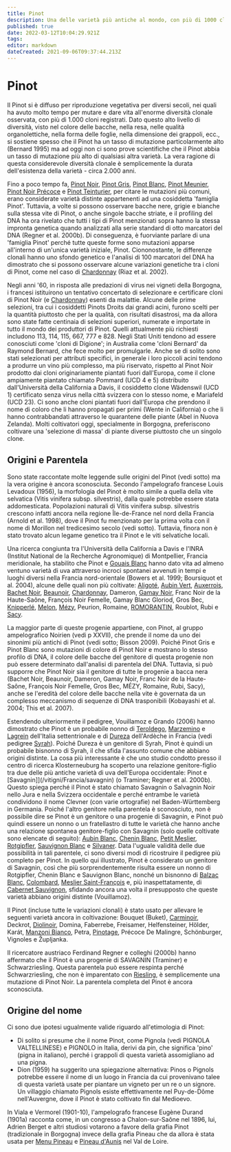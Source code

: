 ```yaml
---
title: Pinot
description: Una delle varietà più antiche al mondo, con più di 1000 cloni riconosciuti
published: true
date: 2022-03-12T10:04:29.921Z
tags: 
editor: markdown
dateCreated: 2021-09-06T09:37:44.213Z
---
```


# Pinot

Il Pinot si è diffuso per riproduzione vegetativa per diversi secoli, nei quali ha avuto molto tempo per mutare e dare vita all'enorme diversità clonale osservata, con più di 1.000 cloni registrati. Dato questo alto livello di diversità, visto nel colore delle bacche, nella resa, nelle qualità organolettiche, nella forma delle foglie, nella dimensione dei grappoli, ecc., si sostiene spesso che il Pinot ha un tasso di mutazione particolarmente alto (Bernard 1995) ma ad oggi non ci sono prove scientifiche che il Pinot abbia un tasso di mutazione più alto di qualsiasi altra varietà. La vera ragione di questa considerevole diversità clonale è semplicemente la durata dell'esistenza della varietà - circa 2.000 anni.

Fino a poco tempo fa, [Pinot Noir](/vitigni/Francia/pinot-noir), [Pinot Gris](/vitigni/Francia/pinot-gris), [Pinot Blanc](/vitigni/Francia/pinot-blanc), [Pinot Meunier](/vitigni/Francia/pinot-meunier), [Pinot Noir Précoce](/vitigni/Francia/pinot-noir-precoce) e [Pinot Teinturier](/vitigni/Francia/pinot-teinturier), per citare le mutazioni più comuni, erano considerate varietà distinte appartenenti ad una cosiddetta 'famiglia Pinot'. Tuttavia, a volte si possono osservare bacche nere, grigie e bianche sulla stessa vite di Pinot, o anche singole bacche striate, e il profiling del DNA ha ora rivelato che tutti i tipi di Pinot menzionati sopra hanno la stessa impronta genetica quando analizzati alla serie standard di otto marcatori del DNA (Regner et al. 2000b). Di conseguenza, è fuorviante parlare di una 'famiglia Pinot' perché tutte queste forme sono mutazioni apparse all'interno di un'unica varietà iniziale, Pinot. Ciononostante, le differenze clonali hanno uno sfondo genetico e l'analisi di 100 marcatori del DNA ha dimostrato che si possono osservare alcune variazioni genetiche tra i cloni di Pinot, come nel caso di [Chardonnay](/vitigni/Francia/chardonnay) (Riaz et al. 2002).

Negli anni '60, in risposta alle predazioni di virus nei vigneti della Borgogna, i francesi istituirono un tentativo concertato di selezionare e certificare cloni di Pinot Noir (e [Chardonnay](/vitigni/Francia/chardonnay)) esenti da malattie. Alcune delle prime selezioni, tra cui i cosiddetti Pinots Droits dai grandi acini, furono scelti per la quantità piuttosto che per la qualità, con risultati disastrosi, ma da allora sono state fatte centinaia di selezioni superiori, numerate e importate in tutto il mondo dei produttori di Pinot. Quelli attualmente più richiesti includono 113, 114, 115, 667, 777 e 828. Negli Stati Uniti tendono ad essere conosciuti come 'cloni di Digione'; in Australia come 'cloni Bernard' da Raymond Bernard, che fece molto per promulgarle. Anche se di solito sono stati selezionati per attributi specifici, in generale i loro piccoli acini tendono a produrre un vino più complesso, ma più riservato, rispetto al Pinot Noir prodotto dai cloni originariamente piantati fuori dall'Europa, come il clone ampiamente piantato chiamato Pommard (UCD 4 e 5) distribuito dall'Università della California a Davis, il cosiddetto clone Wädenswil (UCD 1) certificato senza virus nella città svizzera con lo stesso nome, e Mariafeld (UCD 23). Ci sono anche cloni piantati fuori dall'Europa che prendono il nome di coloro che li hanno propagati per primi (Wente in California) o che li hanno contrabbandati attraverso le quarantene delle piante (Abel in Nuova Zelanda). Molti coltivatori oggi, specialmente in Borgogna, preferiscono coltivare una 'selezione di massa' di piante diverse piuttosto che un singolo clone.

## Origini e Parentela

Sono state raccontate molte leggende sulle origini del Pinot (vedi sotto) ma la vera origine è ancora sconosciuta. Secondo l'ampelografo francese Louis Levadoux (1956), la morfologia del Pinot è molto simile a quella della vite selvatica (Vitis vinifera subsp. silvestris), dalla quale potrebbe essere stata addomesticata. Popolazioni naturali di Vitis vinifera subsp. silvestris crescono infatti ancora nella regione Île-de-France nel nord della Francia (Arnold et al. 1998), dove il Pinot fu menzionato per la prima volta con il nome di Morillon nel tredicesimo secolo (vedi sotto). Tuttavia, finora non è stato trovato alcun legame genetico tra il Pinot e le viti selvatiche locali.

Una ricerca congiunta tra l'Università della California a Davis e l'INRA (Institut National de la Recherche Agronomique) di Montpellier, Francia meridionale, ha stabilito che Pinot e [Gouais Blanc](/vitigni/gouais-blanc) hanno dato vita ad almeno ventuno varietà di uva attraverso incroci spontanei avvenuti in tempi e luoghi diversi nella Francia nord-orientale (Bowers et al. 1999; Boursiquot et al. 2004), alcune delle quali non più coltivate: [Aligoté](/vitigni/Francia/aligote), [Aubin Vert](/vitigni/aubin-vert), [Auxerrois](/vitigni/Francia/auxerrois), [Bachet Noir](/vitigni/bachet-noir), [Beaunoir](/vitigni/beaunoir), [Chardonnay](/vitigni/Francia/chardonnay), Dameron, [Gamay Noir](/vitigni/Francia/gamay-noir), Franc Noir de la Haute-Saône, François Noir Femelle, Gamay Blanc Gloriod, Gros Bec, [Knipperlé](/vitigni/knipperle), [Melon](/vitigni/melon), [Mézy](/vitigni/mezy), Peurion, Romaine, [ROMORANTIN](/vitigni/romorantin), Roublot, Rubi e [Sacy](/vitigni/sacy).

La maggior parte di queste progenie appartiene, con Pinot, al gruppo ampelografico Noirien (vedi p XXVII), che prende il nome da uno dei sinonimi più antichi di Pinot (vedi sotto; Bisson 2009). Poiché Pinot Gris e Pinot Blanc sono mutazioni di colore di Pinot Noir e mostrano lo stesso profilo di DNA, il colore delle bacche del genitore di questa progenie non può essere determinato dall'analisi di parentela del DNA. Tuttavia, si può supporre che Pinot Noir sia il genitore di tutte le progenie a bacca nera (Bachet Noir, Beaunoir, Dameron, Gamay Noir, Franc Noir de la Haute-Saône, François Noir Femelle, Gros Bec, MÉZY, Romaine, Rubi, Sacy), anche se l'eredità del colore delle bacche nella vite è governata da un complesso meccanismo di sequenze di DNA trasponibili (Kobayashi et al. 2004; This et al. 2007).

Estendendo ulteriormente il pedigree, Vouillamoz e Grando (2006) hanno dimostrato che Pinot è un probabile nonno di [Teroldego](/vitigni/Italia/teroldego), [Marzemino](/vitigni/Italia/marzemino) e [Lagrein](/vitigni/Italia/lagrein) dell'Italia settentrionale e di [Dureza](/vitigni/dureza) dell'Ardèche in Francia (vedi pedigree [Syrah](/vitigni/Italia/syrah)). Poiché Dureza è un genitore di Syrah, Pinot è quindi un probabile bisnonno di Syrah, il che sfida l'assunto comune che abbiano origini distinte. La cosa più interessante è che uno studio condotto presso il centro di ricerca Klosterneuburg ha scoperto una relazione genitore-figlio tra due delle più antiche varietà di uva dell'Europa occidentale: Pinot e [Savagnin]](/vitigni/Francia/savagnin) (o Traminer; Regner et al. 2000b). Questo spiega perché il Pinot è stato chiamato Savagnin o Salvagnin Noir nello Jura e nella Svizzera occidentale e perché entrambe le varietà condividono il nome Clevner (con varie ortografie) nel Baden-Württemberg in Germania. Poiché l'altro genitore nella parentela è sconosciuto, non è possibile dire se Pinot è un genitore o una progenie di Savagnin, e Pinot può quindi essere un nonno o un fratellastro di tutte le varietà che hanno anche una relazione spontanea genitore-figlio con Savagnin (solo quelle coltivate sono elencate di seguito): [Aubin Blanc](/vitigni/aubin-blanc), [Chenin Blanc](/vitigni/chenin-blanc), [Petit Meslier](/vitigni/Francia/petit-meslier), [Rotgipfler](/vitigni/Austria/rotgipfler), [Sauvignon Blanc](/vitigni/Francia/sauvignon-blanc) e [Silvaner](/vitigni/Germania/silvaner). Data l'uguale validità delle due possibilità in tali parentele, ci sono diversi modi di ricostruire il pedigree più completo per Pinot. In quello qui illustrato, Pinot è considerato un genitore di Savagnin, così che più sorprendentemente risulta essere un nonno di Rotgipfler, Chenin Blanc e Sauvignon Blanc, nonché un bisnonno di [Balzac Blanc](/vitigni/balzac-blanc), [Colombard](/vitigni/colombard), [Meslier Saint-François](/vitigni/meslier-saint-francois) e, più inaspettatamente, di [Cabernet Sauvignon](/vitigni/Francia/cabernet-sauvignon), sfidando ancora una volta il presupposto che queste varietà abbiano origini distinte (Vouillamoz).

Il Pinot (incluse tutte le variazioni clonali) è stato usato per allevare le seguenti varietà ancora in coltivazione: Bouquet (Buket), [Carminoir](/vitigni/carminoir), Deckrot, [Diolinoir](/vitigni/diolinoir), Domina, Faberrebe, Freisamer, Helfensteiner, Hölder, Karát, [Manzoni Bianco](/vitigni/Italia/manzoni-bianco), Petra, [Pinotage](/vitigni/Francia/pinotage), Précoce De Malingre, Schönburger, Vignoles e Župljanka.

Il ricercatore austriaco Ferdinand Regner e colleghi (2000b) hanno affermato che il Pinot è una progenie di SAVAGNIN (Traminer) e Schwarzriesling. Questa parentela può essere respinta perché Schwarzriesling, che non è imparentato con [Riesling](/vitigni/Germania/riesling), è semplicemente una mutazione di Pinot Noir. La parentela completa del Pinot è ancora sconosciuta.

## Origine del nome

Ci sono due ipotesi ugualmente valide riguardo all'etimologia di Pinot:

- Di solito si presume che il nome Pinot, come Pignola (vedi PIGNOLA VALTELLINESE) e PIGNOLO in Italia, derivi da pin, che significa 'pino' (pigna in italiano), perché i grappoli di questa varietà assomigliano ad una pigna.
- Dion (1959) ha suggerito una spiegazione alternativa: Pinos o Pignols potrebbe essere il nome di un luogo in Francia da cui provenivano talee di questa varietà usate per piantare un vigneto per un re o un signore. Un villaggio chiamato Pignols esiste effettivamente nel Puy-de-Dôme nell'Auvergne, dove il Pinot è stato coltivato fin dal Medioevo.

In Viala e Vermorel (1901-10), l'ampelografo francese Eugène Durand (1901a) racconta come, in un congresso a Chalon-sur-Saône nel 1896, lui, Adrien Berget e altri studiosi votarono a favore della grafia Pinot (tradizionale in Borgogna) invece della grafia Pineau che da allora è stata usata per [Menu Pineau](/vitigni/menu-pineau) e [Pineau d'Aunis](/vitigni/Francia/pineau-d-aunis) nel Val de Loire.